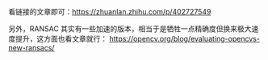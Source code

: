 看链接的文章即可：https://zhuanlan.zhihu.com/p/402727549

另外，RANSAC 其实有一些加速的版本，相当于是牺牲一点精确度但换来极大速度提升，这方面也看文章就行： https://opencv.org/blog/evaluating-opencvs-new-ransacs/